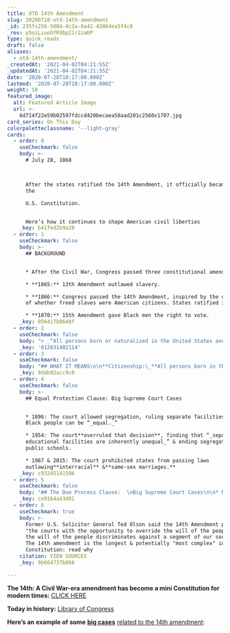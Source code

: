 ```yaml
---
title: OTD 14th Amendment
slug: 20200728-otd-14th-amendment
_id: 235fc256-5084-4c2a-8a42-43064ea5f4c8
_rev: p5oiLzuoOfR9bp21r2zaKP
type: quick_reads
draft: false
aliases:
  - otd-14th-amendment/
_createdAt: '2021-04-02T04:21:55Z'
_updatedAt: '2021-04-02T04:21:55Z'
date: '2020-07-28T18:17:00.000Z'
lastmod: '2020-07-28T18:17:00.000Z'
weight: 50
featured_image:
  alt: Featured Article Image
  url: >-
    6d714f22e59b02597fdccd420becaea58aad201c2560x1707.jpg
card_series: On This Day
colorpaletteclassname: '--light-gray'
cards:
  - order: 0
    useCheckmark: false
    body: >-
      # July 28, 1868  



      After the states ratified the 14th Amendment, it officially became part of
      the  

      U.S. Constitution.


      Here’s how it continues to shape American civil liberties
    _key: b41fed2b9a28
  - order: 1
    useCheckmark: false
    body: >-
      ## BACKGROUND


      * After the Civil War, Congress passed three constitutional amendments:

      * **1865:** 13th Amendment outlawed slavery.

      * **1866:** Congress passed the 14th Amendment, inspired by the question
      of whether freed slaves were American citizens. States ratified in 1868.

      * **1870:** 15th Amendment gave Black men the right to vote.
    _key: 056417b8648f
  - order: 2
    useCheckmark: false
    body: "> _“All persons born or naturalized in the United States and subject to the jurisdiction thereof are_\_**_citizens_**\_**_of the_**\_**_United States_**\__…No State shall make or enforce any law which shall abridge the privileges or immunities of citizens … nor shall any State deprive any person of life, liberty, or property, without_\_**_due process_**\__of law; nor deny to any person within its jurisdiction the_\_**_equal protection_**\__of the laws.”_"
    _key: '012831402114'
  - order: 3
    useCheckmark: false
    body: "## WHAT IT MEANS\n\n**Citizenship:\_**All persons born in the U.S. are U.S. citizens.\n\n**Equal Protection:** State gov’t must apply laws fairly and equally to all people.\n\n**Due Process:** State gov’t must follow certain procedures before it deprives an individual of a right."
    _key: 9d4b92acc9c0
  - order: 4
    useCheckmark: false
    body: >-
      ## Equal Protection Clause: Big Supreme Court Cases


      * 1896: The court allowed segregation, ruling separate facilities for
      Black people can be “_equal._“

      * 1954: The court**overruled that decision**, finding that “_separate
      educational facilities are inherently unequal_” & ending segregation in
      public schools.

      * 1967 & 2015: The court prohibited states from passing laws
      outlawing**interracial** &**same-sex marriages.**
    _key: c93245141506
  - order: 5
    useCheckmark: false
    body: "## The Due Process Clause:  \nBig Supreme Court Cases\n\n* Major legal cases related to the 14th Amendment aren’t limited to race.\n* 1936: The court ruled**confessions**\_**obtained by torture** are not voluntary and, therefore, inadmissible at trial.\n* 1973: The court ruled states cannot deny a woman her**fundamental “right to privacy”** to obtain an abortion without certain procedural safeguards."
    _key: ce9164a43d01
  - order: 6
    useCheckmark: true
    body: >-
      Former U.S. Solicitor General Ted Olson said the 14th Amendment provides
      "the courts with the opportunity to override the will of the people when
      the will of the people discriminates against a segment of our society."
      The 14th amendment is the longest & potentially "most complex" in the U.S.
      Constitution: read why
    citation: VIEW SOURCES
    _key: 9b664737b868

---
```

**The 14th: A Civil War-era amendment has become a mini Constitution for modern times:** [CLICK HERE](https://www.abajournal.com/magazine/article/14th_amendment_constitution_important_today#:~:text=The%20longest%20amendment%20in%20the,amendment%20in%20this%20nation's%20history.)

**Today in history:** [Library of Congress](https://www.loc.gov/item/today-in-history/july-28)

**Here’s an example of some** [**big cases**](https://constitutioncenter.org/blog/10-huge-supreme-court-cases-about-the-14th-amendment) [related to the 14th amendment](https://constitutioncenter.org/blog/10-huge-supreme-court-cases-about-the-14th-amendment):